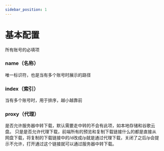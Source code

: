 ```yaml
---
sidebar_position: 1
---
```


# 基本配置
所有账号的必填项
### name（名称）
唯一标识符，也是当有多个账号时展示的路径
### index（索引）
当有多个账号时，用于排序，越小越靠前
### proxy（代理）
是否允许服务器中转下载，默认需要走中转的不会有此项，如本地存储和谷歌云盘。
只是是否允许代理下载，前端所有的预览和复制下载链接什么的都是直接从网盘下载，将复制的下载链接中的/d改成/p就是通过代理下载，关闭了之后/p会提示不允许，打开通过这个链接就可以通过服务器中转下载。